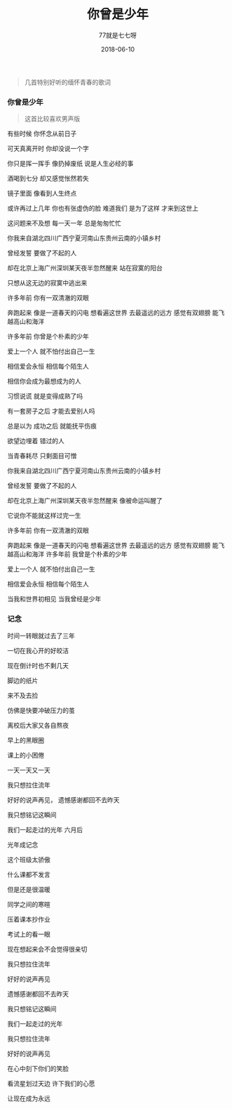 ﻿---
layout:     post
title:      你曾是少年
subtitle:  
date:       2018-06-10
author:     77就是七七呀
header-img: img/post-background.jpg
catalog: true
tags:
    - 日常


---

>几首特别好听的缅怀青春的歌词




### 你曾是少年



>这首比较喜欢男声版



有些时候 
你怀念从前日子

可天真离开时 
你却没说一个字

你只是挥一挥手 
像扔掉废纸
说是人生必经的事

酒喝到七分 
却又感觉怅然若失



镜子里面 
像看到人生终点

或许再过上几年 
你也有张虚伪的脸
难道我们 
是为了这样 
才来到这世上

这问题来不及想
每一天一年 
总是匆匆忙忙



你我来自湖北四川广西宁夏河南山东贵州云南的小镇乡村

曾经发誓 要做了不起的人

却在北京上海广州深圳某天夜半忽然醒来 
站在寂寞的阳台

只想从这无边的寂寞中逃出来



许多年前 
你有一双清澈的双眼

奔跑起来 
像是一道春天的闪电
想看遍这世界 
去最遥远的远方
感觉有双翅膀 
能飞越高山和海洋

许多年前 
你曾是个朴素的少年

爱上一个人 
就不怕付出自己一生

相信爱会永恒 
相信每个陌生人

相信你会成为最想成为的人




习惯说谎 
就是变得成熟了吗

有一套房子之后 
才能去爱别人吗

总是以为 
成功之后 
就能抚平伤痕

欲望边埋着 错过的人

当青春耗尽 
只剩面目可憎


你我来自湖北四川广西宁夏河南山东贵州云南的小镇乡村

曾经发誓 要做了不起的人

却在北京上海广州深圳某天夜半忽然醒来 
像被命运叫醒了

它说你不能就这样过完一生

许多年前 
你有一双清澈的双眼

奔跑起来 
像是一道春天的闪电
想看遍这世界 
去最遥远的远方
感觉有双翅膀 
能飞越高山和海洋
许多年前 
我曾是个朴素的少年

爱上一个人 
就不怕付出自己一生

相信爱会永恒 
相信每个陌生人

当我和世界初相见 
当我曾经是少年




### 记念



时间一转眼就过去了三年

一切在我心开的好皎洁

现在倒计时也不剩几天

脚边的纸片

来不及去捡

仿佛是快要冲破压力的茧

离校后大家又各自熬夜

早上的黑眼圈

课上的小困倦

一天一天又一天




我只想拉住流年

好好的说声再见，
遗憾感谢都回不去昨天
 
我只想铭记这瞬间

我们一起走过的光年
六月后

光年成记念

这个班级太骄傲

什么课都不发言

但是还是很温暖

同学之间的寒暄

压着课本抄作业

考试上的看一眼

现在想起来会不会觉得很亲切




我只想拉住流年

好好的说声再见

遗憾感谢都回不去昨天

我只想铭记这瞬间

我们一起走过的光年

我只想拉住流年

好好的说声再见

在心中刻下你们的笑脸

看流星划过天边
许下我们的心愿

让现在成为永远